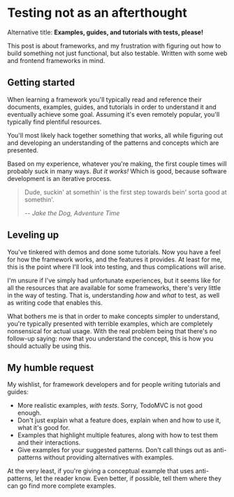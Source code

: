 # Testing not as an afterthought

Alternative title: __Examples, guides, and tutorials with tests, please!__

This post is about frameworks, and my frustration with figuring out how to build something not just functional, but also testable. Written with some web and frontend frameworks in mind.


## Getting started

When learning a framework you'll typically read and reference their documents, examples, guides, and tutorials in order to understand it and eventually achieve some goal. Assuming it's even remotely popular, you'll typically find plentiful resources.

You'll most likely hack together something that works, all while figuring out and developing an understanding of the patterns and concepts which are presented.

Based on my experience, whatever you're making, the first couple times will probably suck in many ways. _But it works!_ Which is good, because software development is an iterative process.

> Dude, suckin' at somethin' is the first step towards bein' sorta good at somethin'.
>
> -- <cite>Jake the Dog, Adventure Time</cite>


## Leveling up

You've tinkered with demos and done some tutorials. Now you have a feel for how the framework works, and the features it provides. At least for me, this is the point where I'll look into testing, and thus complications will arise.

I'm unsure if I've simply had unfortunate experiences, but it seems like for all the resources that are available for some frameworks, there's very little in the way of testing. That is, understanding _how_ and _what_ to test, as well as writing code that enables this.

What bothers me is that in order to make concepts simpler to understand, you're typically presented with terrible examples, which are completely nonsensical for actual usage. With the real problem being that there's no follow-up saying: now that you understand the concept, this is how you should actually be using this.


## My humble request

My wishlist, for framework developers and for people writing tutorials and guides:

* More realistic examples, _with tests_. Sorry, TodoMVC is not good enough.
* Don't just explain what a feature does, explain when and how to use it, what it's good for.
* Examples that highlight multiple features, along with how to test them and their interactions.
* Give examples for your suggested patterns. Don't call things out as anti-patterns without providing alternatives with examples.

At the very least, if you're giving a conceptual example that uses anti-patterns, let the reader know. Even better, if possible, tell them where they can go find more complete examples.

